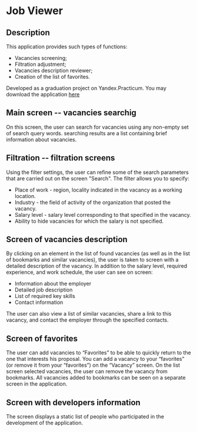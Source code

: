 # Job Viewer

## Description

This application provides such types of functions:

- Vacancies screening;
- Filtration adjustment;
- Vacancies description reviewer;
- Creation of the list of favorites.

Developed as a graduation project on Yandex.Practicum.
You may download the application [here]()

## Main screen -- vacancies searchig

On this screen, the user can search for vacancies using any non-empty set of search query words. searching results
are a list containing brief information about vacancies.


## Filtration -- filtration screens

Using the filter settings, the user can refine some of the search parameters that are carried out on the screen
"Search". The filter allows you to specify:

- Place of work - region, locality indicated in the vacancy as a working location.
- Industry - the field of activity of the organization that posted the vacancy.
- Salary level - salary level corresponding to that specified in the vacancy.
- Ability to hide vacancies for which the salary is not specified.

## Screen of vacancies description

By clicking on an element in the list of found vacancies (as well as in the list of bookmarks and similar vacancies), the user is taken to
screen with a detailed description of the vacancy. In addition to the salary level, required experience, and work schedule, the user can
see on screen:

- Information about the employer
- Detailed job description
- List of required key skills
- Contact information

The user can also view a list of similar vacancies, share a link to this vacancy, and
contact the employer through the specified contacts.

## Screen of favorites

The user can add vacancies to “Favorites” to be able to quickly return to the one that interests his
proposal. You can add a vacancy to your “favorites” (or remove it from your “favorites”) on the “Vacancy” screen. On the list screen
selected vacancies, the user can remove the vacancy from bookmarks. All vacancies added to bookmarks can be seen
on a separate screen in the application.


## Screen with developers information

The screen displays a static list of people who participated in the development of the application.

